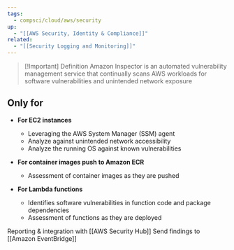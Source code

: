 ```yaml
---
tags:
  - compsci/cloud/aws/security
up:
  - "[[AWS Security, Identity & Compliance]]"
related:
  - "[[Security Logging and Monitoring]]"
---
```


> [!Important] Definition
> Amazon Inspector is an automated vulnerability management service that continually scans AWS workloads for software vulnerabilities and unintended network exposure

## Only for

- **For EC2 instances**
	- Leveraging the AWS System Manager (SSM) agent
	- Analyze against unintended network accessibility
	- Analyze the running OS against known vulnerabilities

- **For container images push to Amazon ECR**
	- Assessment of container images as they are pushed

- **For Lambda functions**
	- Identifies software vulnerabilities in function code and package dependencies
	- Assessment of functions as they are deployed

Reporting & integration with [[AWS Security Hub]]
Send findings to [[Amazon EventBridge]]